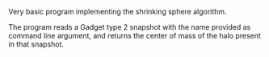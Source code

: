 Very basic program implementing the shrinking sphere algorithm.

The program reads a Gadget type 2 snapshot with the name provided as command
line argument, and returns the center of mass of the halo present in that
snapshot.
